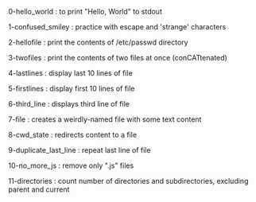 0-hello_world
:	to print "Hello, World" to stdout

1-confused_smiley
:	practice with escape and 'strange' characters

2-hellofile
:	print the contents of /etc/passwd directory

3-twofiles
:	print the contents of two files at once (conCATtenated)

4-lastlines
:	display last 10 lines of file

5-firstlines
:	display first 10 lines of file

6-third_line
:	displays third line of file

7-file
:	creates a weirdly-named file with some text content

8-cwd_state
:	redirects content to a file

9-duplicate_last_line
:	repeat last line of file

10-no_more_js
:	remove only ".js" files

11-directories
:	count number of directories and subdirectories, excluding parent and current

